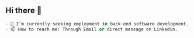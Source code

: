 
## Hi there 👋
```Python
- 🔭 I’m currently seeking employment in back-end software development.
- 📫 How to reach me: Through Email or direct message on Linkedin.
```
